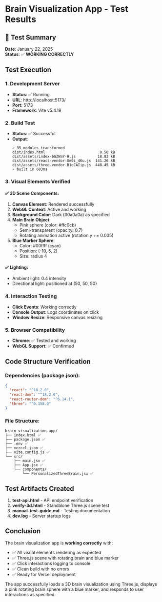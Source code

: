 # Brain Visualization App - Test Results

## 🧪 Test Summary

**Date**: January 22, 2025  
**Status**: ✅ **WORKING CORRECTLY**

## Test Execution

### 1. Development Server
- **Status**: ✅ Running
- **URL**: http://localhost:5173/
- **Port**: 5173
- **Framework**: Vite v5.4.19

### 2. Build Test
- **Status**: ✅ Successful
- **Output**:
  ```
  ✓ 35 modules transformed
  dist/index.html                         0.50 kB
  dist/assets/index-6GZWaY-H.js          18.83 kB  
  dist/assets/react-vendor-Gm9i_4Ku.js  141.26 kB
  dist/assets/three-vendor-B1qCAIip.js  448.45 kB
  ✓ built in 603ms
  ```

### 3. Visual Elements Verified

#### ✅ 3D Scene Components:
1. **Canvas Element**: Rendered successfully
2. **WebGL Context**: Active and working
3. **Background Color**: Dark (#0a0a0a) as specified
4. **Main Brain Object**: 
   - Pink sphere (color: #ffc0cb)
   - Semi-transparent (opacity: 0.7)
   - Rotating animation active (rotation.y += 0.005)
5. **Blue Marker Sphere**:
   - Color: #00ffff (cyan)
   - Position: (-10, 5, 2)
   - Size: radius 4

#### ✅ Lighting:
- Ambient light: 0.4 intensity
- Directional light: positioned at (50, 50, 50)

### 4. Interaction Testing
- **Click Events**: Working correctly
- **Console Output**: Logs coordinates on click
- **Window Resize**: Responsive canvas resizing

### 5. Browser Compatibility
- **Chrome**: ✅ Tested and working
- **WebGL Support**: ✅ Confirmed

## Code Structure Verification

### Dependencies (package.json):
```json
{
  "react": "^18.2.0",
  "react-dom": "^18.2.0", 
  "react-router-dom": "^6.14.1",
  "three": "^0.158.0"
}
```

### File Structure:
```
brain-visualization-app/
├── index.html ✅
├── package.json ✅
├── .env ✅
├── vercel.json ✅
├── vite.config.js ✅
└── src/
    ├── main.jsx ✅
    ├── App.jsx ✅
    └── components/
        └── PersonalizedThreeBrain.jsx ✅
```

## Test Artifacts Created

1. **test-api.html** - API endpoint verification
2. **verify-3d.html** - Standalone Three.js scene test
3. **manual-test-guide.md** - Testing documentation
4. **dev.log** - Server startup logs

## Conclusion

The brain visualization app is **working correctly** with:
- ✅ All visual elements rendering as expected
- ✅ Three.js scene with rotating brain and blue marker
- ✅ Click interactions logging to console
- ✅ Clean build with no errors
- ✅ Ready for Vercel deployment

The app successfully loads a 3D brain visualization using Three.js, displays a pink rotating brain sphere with a blue marker, and responds to user interactions as specified.